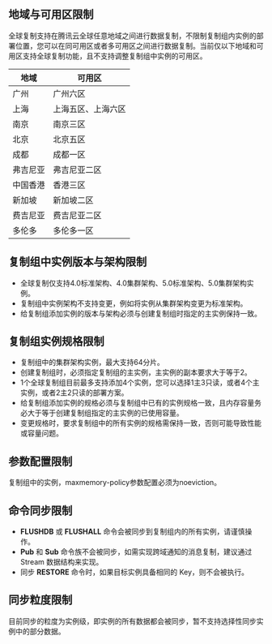 ## 地域与可用区限制

全球复制支持在腾讯云全球任意地域之间进行数据复制，不限制复制组内实例的部署位置，您可以在同可用区或者多可用区之间进行数据复制。当前仅以下地域和可用区支持全球复制功能，且不支持调整复制组中实例的可用区。

| 地域     | 可用区             |
| -------- | ------------------ |
| 广州     | 广州六区           |
| 上海     | 上海五区、上海六区 |
| 南京     | 南京三区           |
| 北京     | 北京五区           |
| 成都     | 成都一区           |
| 弗吉尼亚 | 弗吉尼亚二区       |
| 中国香港 | 香港三区           |
| 新加坡   | 新加坡二区         |
| 费吉尼亚 | 费吉尼亚二区       |
| 多伦多   | 多伦多一区         |

## 复制组中实例版本与架构限制

- 全球复制仅支持4.0标准架构、4.0集群架构、5.0标准架构、5.0集群架构实例。
- 复制组中实例架构不支持变更，例如将实例从集群架构变更为标准架构。
- 给复制组添加实例的版本与架构必须与创建复制组时指定的主实例保持一致。

## 复制组实例规格限制

- 复制组中的集群架构实例，最大支持64分片。
- 创建复制组时，必须指定复制组的主实例，主实例的副本要求大于等于2。
- 1个全球复制组目前最多支持添加4个实例，您可以选择1主3只读，或者4个主实例，或者2主2只读的部署方案。
- 给复制组添加实例的规格必须与复制组中已有的实例规格一致，且内存容量务必大于等于创建复制组指定的主实例的已使用容量。
- 变更规格时，要求复制组中的所有实例的规格需保持一致，否则可能导致性能或容量问题。

## 参数配置限制

复制组中的实例，maxmemory-policy参数配置必须为noeviction。

## 命令同步限制

- **FLUSHDB** 或 **FLUSHALL** 命令会被同步到复制组内的所有实例，请谨慎操作。
- **Pub** 和 **Sub** 命令族不会被同步，如需实现跨域通知的消息复制，建议通过 Stream 数据结构来实现。
- 同步 **RESTORE** 命令时，如果目标实例具备相同的 Key，则不会被执行。

## 同步粒度限制

目前同步的粒度为实例级，即实例的所有数据都会被同步，暂不支持选择性同步实例中的部分数据。
